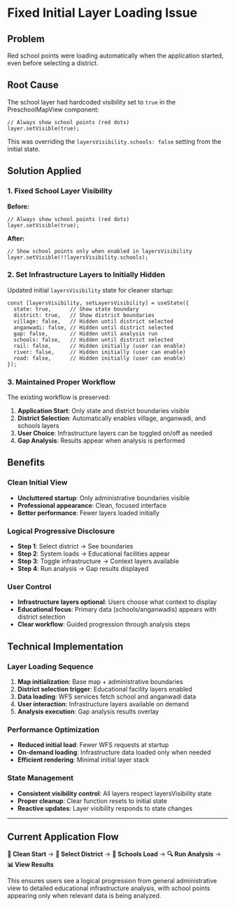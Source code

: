 # Fixed Initial Layer Loading Issue

## Problem
Red school points were loading automatically when the application started, even before selecting a district.

## Root Cause
The school layer had hardcoded visibility set to `true` in the PreschoolMapView component:
```tsx
// Always show school points (red dots)
layer.setVisible(true);
```

This was overriding the `layersVisibility.schools: false` setting from the initial state.

## Solution Applied

### 1. **Fixed School Layer Visibility**
**Before:**
```tsx
// Always show school points (red dots)
layer.setVisible(true);
```

**After:**
```tsx
// Show school points only when enabled in layersVisibility
layer.setVisible(!!layersVisibility.schools);
```

### 2. **Set Infrastructure Layers to Initially Hidden**
Updated initial `layersVisibility` state for cleaner startup:
```tsx
const [layersVisibility, setLayersVisibility] = useState({
  state: true,      // Show state boundary
  district: true,   // Show district boundaries
  village: false,   // Hidden until district selected
  anganwadi: false, // Hidden until district selected
  gap: false,       // Hidden until analysis run
  schools: false,   // Hidden until district selected
  rail: false,      // Hidden initially (user can enable)
  river: false,     // Hidden initially (user can enable)
  road: false,      // Hidden initially (user can enable)
});
```

### 3. **Maintained Proper Workflow**
The existing workflow is preserved:
1. **Application Start**: Only state and district boundaries visible
2. **District Selection**: Automatically enables village, anganwadi, and schools layers
3. **User Choice**: Infrastructure layers can be toggled on/off as needed
4. **Gap Analysis**: Results appear when analysis is performed

## Benefits

### Clean Initial View
- **Uncluttered startup**: Only administrative boundaries visible
- **Professional appearance**: Clean, focused interface
- **Better performance**: Fewer layers loaded initially

### Logical Progressive Disclosure
- **Step 1**: Select district → See boundaries
- **Step 2**: System loads → Educational facilities appear
- **Step 3**: Toggle infrastructure → Context layers available
- **Step 4**: Run analysis → Gap results displayed

### User Control
- **Infrastructure layers optional**: Users choose what context to display
- **Educational focus**: Primary data (schools/anganwadis) appears with district selection
- **Clear workflow**: Guided progression through analysis steps

## Technical Implementation

### Layer Loading Sequence
1. **Map initialization**: Base map + administrative boundaries
2. **District selection trigger**: Educational facility layers enabled
3. **Data loading**: WFS services fetch school and anganwadi data
4. **User interaction**: Infrastructure layers available on demand
5. **Analysis execution**: Gap analysis results overlay

### Performance Optimization
- **Reduced initial load**: Fewer WFS requests at startup
- **On-demand loading**: Infrastructure data loaded only when needed
- **Efficient rendering**: Minimal initial layer stack

### State Management
- **Consistent visibility control**: All layers respect layersVisibility state
- **Proper cleanup**: Clear function resets to initial state
- **Reactive updates**: Layer visibility responds to state changes

---

## Current Application Flow

**🎯 Clean Start** → **📍 Select District** → **🏫 Schools Load** → **🔍 Run Analysis** → **📊 View Results**

This ensures users see a logical progression from general administrative view to detailed educational infrastructure analysis, with school points appearing only when relevant data is being analyzed.